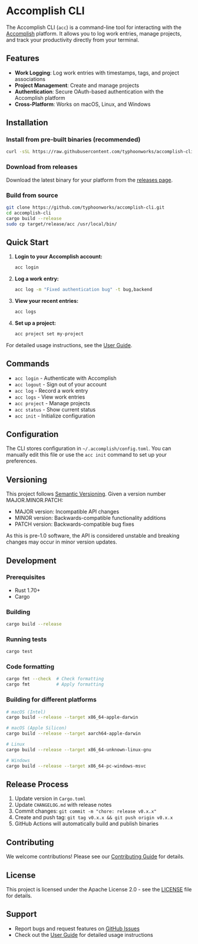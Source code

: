 # Accomplish CLI

The Accomplish CLI (`acc`) is a command-line tool for interacting with the [Accomplish](https://accomplish.app) platform. It allows you to log work entries, manage projects, and track your productivity directly from your terminal.

## Features

- **Work Logging**: Log work entries with timestamps, tags, and project associations
- **Project Management**: Create and manage projects
- **Authentication**: Secure OAuth-based authentication with the Accomplish platform
- **Cross-Platform**: Works on macOS, Linux, and Windows

## Installation

### Install from pre-built binaries (recommended)

```bash
curl -sSL https://raw.githubusercontent.com/typhoonworks/accomplish-cli/main/install.sh | bash
```

### Download from releases

Download the latest binary for your platform from the [releases page](https://github.com/typhoonworks/accomplish-cli/releases).

### Build from source

```bash
git clone https://github.com/typhoonworks/accomplish-cli.git
cd accomplish-cli
cargo build --release
sudo cp target/release/acc /usr/local/bin/
```

## Quick Start

1. **Login to your Accomplish account:**
   ```bash
   acc login
   ```

2. **Log a work entry:**
   ```bash
   acc log -m "Fixed authentication bug" -t bug,backend
   ```

3. **View your recent entries:**
   ```bash
   acc logs
   ```

4. **Set up a project:**
   ```bash
   acc project set my-project
   ```

For detailed usage instructions, see the [User Guide](USER_GUIDE.md).

## Commands

- `acc login` - Authenticate with Accomplish
- `acc logout` - Sign out of your account
- `acc log` - Record a work entry
- `acc logs` - View work entries
- `acc project` - Manage projects
- `acc status` - Show current status
- `acc init` - Initialize configuration

## Configuration

The CLI stores configuration in `~/.accomplish/config.toml`. You can manually edit this file or use the `acc init` command to set up your preferences.

## Versioning

This project follows [Semantic Versioning](https://semver.org/). Given a version number MAJOR.MINOR.PATCH:

- MAJOR version: Incompatible API changes
- MINOR version: Backwards-compatible functionality additions
- PATCH version: Backwards-compatible bug fixes

As this is pre-1.0 software, the API is considered unstable and breaking changes may occur in minor version updates.

## Development

### Prerequisites

- Rust 1.70+
- Cargo

### Building

```bash
cargo build --release
```

### Running tests

```bash
cargo test
```

### Code formatting

```bash
cargo fmt --check  # Check formatting
cargo fmt          # Apply formatting
```

### Building for different platforms

```bash
# macOS (Intel)
cargo build --release --target x86_64-apple-darwin

# macOS (Apple Silicon)
cargo build --release --target aarch64-apple-darwin

# Linux
cargo build --release --target x86_64-unknown-linux-gnu

# Windows
cargo build --release --target x86_64-pc-windows-msvc
```

## Release Process

1. Update version in `Cargo.toml`
2. Update `CHANGELOG.md` with release notes
3. Commit changes: `git commit -m "chore: release v0.x.x"`
4. Create and push tag: `git tag v0.x.x && git push origin v0.x.x`
5. GitHub Actions will automatically build and publish binaries

## Contributing

We welcome contributions! Please see our [Contributing Guide](CONTRIBUTING.md) for details.

## License

This project is licensed under the Apache License 2.0 - see the [LICENSE](LICENSE) file for details.

## Support

- Report bugs and request features on [GitHub Issues](https://github.com/typhoonworks/accomplish-cli/issues)
- Check out the [User Guide](USER_GUIDE.md) for detailed usage instructions